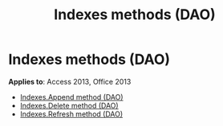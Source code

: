 ﻿---
title: Indexes methods (DAO)
TOCTitle: Methods
ms:assetid: e61af2b7-783c-47b0-bfbc-537ee3314776
ms:mtpsurl: https://msdn.microsoft.com/library/Dn125933(v=office.15)
ms:contentKeyID: 52074804
ms.date: 09/18/2015
mtps_version: v=office.15
---

# Indexes methods (DAO)

**Applies to**: Access 2013, Office 2013

- [Indexes.Append method (DAO)](indexes-append-method-dao.md)
- [Indexes.Delete method (DAO)](indexes-delete-method-dao.md)
- [Indexes.Refresh method (DAO)](indexes-refresh-method-dao.md)

